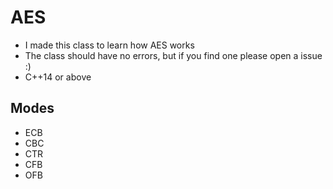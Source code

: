 # AES

* I made this class to learn how AES works
* The class should have no errors, but if you find one please open a issue :)
* C++14 or above

## Modes

* ECB
* CBC
* CTR
* CFB
* OFB

